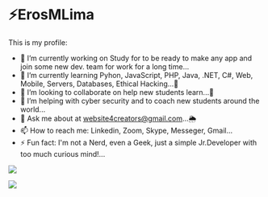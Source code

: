 <h1>⚡️ErosMLima</h1> 
  
  This is my profile:

- 🔭 I’m currently working on Study for to be ready to make any app and join some new dev. team for work for a long time...
- 🎯 I’m currently learning Pyhon, JavaScript, PHP, Java, .NET, C#, Web, Mobile, Servers, Databases, Ethical Hacking...🌱
- 🔰 I’m looking to collaborate on help new students learn...👯
- 🤔 I’m helping with cyber security and to coach new students around the world...
- 💬 Ask me about at website4creators@gmail.com...🌦
- 📫 How to reach me: Linkedin, Zoom, Skype, Messeger, Gmail...
- ⚡ Fun fact: I'm not a Nerd, even a Geek, just a simple Jr.Developer with too much curious mind!...

<img src="https://github-readme-stats.vercel.app/api?username=ErosMLima&&show_icons=true&title_color=ffffff&&icon_color=bb2acf&text_color=daf7dc&bg_color=151515" style="max-width:50%;" align="middle">

<img src="https://github-readme-stats.vercel.app/api/top-langs/?username=ErosMLima&layout=compact&theme=jolly"
style="max-width:50%;" align="middle">

